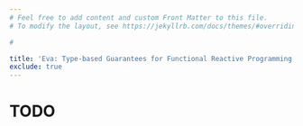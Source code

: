 ```yaml
---
# Feel free to add content and custom Front Matter to this file.
# To modify the layout, see https://jekyllrb.com/docs/themes/#overriding-theme-defaults

#

title: 'Eva: Type-based Guarantees for Functional Reactive Programming'
exclude: true
---
```


# TODO